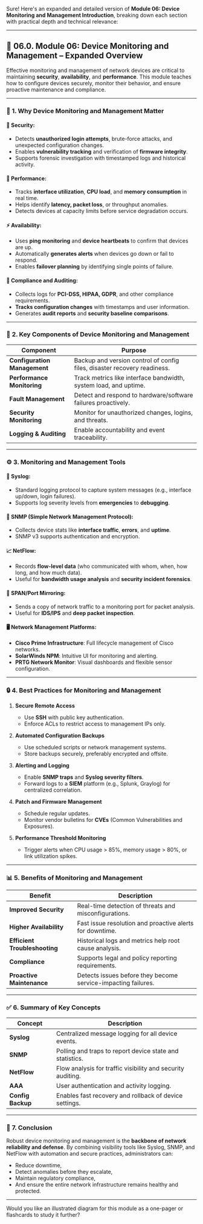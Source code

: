 Sure! Here's an expanded and detailed version of **Module 06: Device Monitoring and Management Introduction**, breaking down each section with practical depth and technical relevance:

---

## 📡 **06.0. Module 06: Device Monitoring and Management – Expanded Overview**

Effective monitoring and management of network devices are critical to maintaining **security**, **availability**, and **performance**. This module teaches how to configure devices securely, monitor their behavior, and ensure proactive maintenance and compliance.

---

### 🌟 **1. Why Device Monitoring and Management Matter**

#### 🔐 Security:
- Detects **unauthorized login attempts**, brute-force attacks, and unexpected configuration changes.
- Enables **vulnerability tracking** and verification of **firmware integrity**.
- Supports forensic investigation with timestamped logs and historical activity.

#### 🚀 Performance:
- Tracks **interface utilization**, **CPU load**, and **memory consumption** in real time.
- Helps identify **latency, packet loss**, or throughput anomalies.
- Detects devices at capacity limits before service degradation occurs.

#### ⚡ Availability:
- Uses **ping monitoring** and **device heartbeats** to confirm that devices are up.
- Automatically **generates alerts** when devices go down or fail to respond.
- Enables **failover planning** by identifying single points of failure.

#### 🧾 Compliance and Auditing:
- Collects logs for **PCI-DSS, HIPAA, GDPR**, and other compliance requirements.
- **Tracks configuration changes** with timestamps and user information.
- Generates **audit reports** and **security baseline comparisons**.

---

### 🔑 **2. Key Components of Device Monitoring and Management**

| Component              | Purpose                                                                 |
|------------------------|-------------------------------------------------------------------------|
| **Configuration Management** | Backup and version control of config files, disaster recovery readiness. |
| **Performance Monitoring**   | Track metrics like interface bandwidth, system load, and uptime.         |
| **Fault Management**         | Detect and respond to hardware/software failures proactively.           |
| **Security Monitoring**      | Monitor for unauthorized changes, logins, and threats.                   |
| **Logging & Auditing**       | Enable accountability and event traceability.                           |

---

### ⚙️ **3. Monitoring and Management Tools**

#### 🔧 Syslog:
- Standard logging protocol to capture system messages (e.g., interface up/down, login failures).
- Supports log severity levels from **emergencies** to **debugging**.

#### 📶 SNMP (Simple Network Management Protocol):
- Collects device stats like **interface traffic**, **errors**, and **uptime**.
- SNMP v3 supports authentication and encryption.

#### 📈 NetFlow:
- Records **flow-level data** (who communicated with whom, when, how long, and how much data).
- Useful for **bandwidth usage analysis** and **security incident forensics**.

#### 🔁 SPAN/Port Mirroring:
- Sends a copy of network traffic to a monitoring port for packet analysis.
- Useful for **IDS/IPS** and **deep packet inspection**.

#### 🖥 Network Management Platforms:
- **Cisco Prime Infrastructure**: Full lifecycle management of Cisco networks.
- **SolarWinds NPM**: Intuitive UI for monitoring and alerting.
- **PRTG Network Monitor**: Visual dashboards and flexible sensor configuration.

---

### 🔒 **4. Best Practices for Monitoring and Management**

1. **Secure Remote Access**
   - Use **SSH** with public key authentication.
   - Enforce ACLs to restrict access to management IPs only.

2. **Automated Configuration Backups**
   - Use scheduled scripts or network management systems.
   - Store backups securely, preferably encrypted and offsite.

3. **Alerting and Logging**
   - Enable **SNMP traps** and **Syslog severity filters**.
   - Forward logs to a **SIEM** platform (e.g., Splunk, Graylog) for centralized correlation.

4. **Patch and Firmware Management**
   - Schedule regular updates.
   - Monitor vendor bulletins for **CVEs** (Common Vulnerabilities and Exposures).

5. **Performance Threshold Monitoring**
   - Trigger alerts when CPU usage > 85%, memory usage > 80%, or link utilization spikes.

---

### 📊 **5. Benefits of Monitoring and Management**

| Benefit                | Description                                                                 |
|------------------------|-----------------------------------------------------------------------------|
| **Improved Security**      | Real-time detection of threats and misconfigurations.                      |
| **Higher Availability**    | Fast issue resolution and proactive alerts for downtime.                   |
| **Efficient Troubleshooting** | Historical logs and metrics help root cause analysis.                    |
| **Compliance**             | Supports legal and policy reporting requirements.                          |
| **Proactive Maintenance**  | Detects issues before they become service-impacting failures.              |

---

### ✅ **6. Summary of Key Concepts**

| Concept          | Description                                                |
|------------------|------------------------------------------------------------|
| **Syslog**       | Centralized message logging for all device events.         |
| **SNMP**         | Polling and traps to report device state and statistics.   |
| **NetFlow**      | Flow analysis for traffic visibility and security auditing.|
| **AAA**          | User authentication and activity logging.                  |
| **Config Backup**| Enables fast recovery and rollback of device settings.     |

---

### 🌟 **7. Conclusion**

Robust device monitoring and management is the **backbone of network reliability and defense**. By combining visibility tools like Syslog, SNMP, and NetFlow with automation and secure practices, administrators can:
- Reduce downtime,
- Detect anomalies before they escalate,
- Maintain regulatory compliance,
- And ensure the entire network infrastructure remains healthy and protected.

---

Would you like an illustrated diagram for this module as a one-pager or flashcards to study it further?